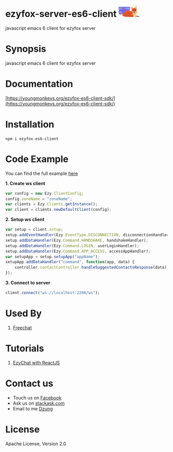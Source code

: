 # ezyfox-server-es6-client <img src="https://github.com/youngmonkeys/ezyfox-server/blob/master/logo.png" width="64" />
javascript emacs 6 client for ezyfox server

# Synopsis

javascript emacs 6 client for ezyfox server

# Documentation

[https://youngmonkeys.org/ezyfox-es6-client-sdk/](https://youngmonkeys.org/ezyfox-es6-client-sdk/)

# Installation

```
npm i ezyfox-es6-client
```

# Code Example

You can find the full example [here](https://github.com/youngmonkeys/freechat/tree/master/reactjs/src/socket)

**1. Create ws client**
```javascript
var config = new Ezy.ClientConfig;
config.zoneName = "zoneName";
var clients = Ezy.Clients.getInstance();
var client = clients.newDefaultClient(config);
```

**2. Setup ws client**

```javascript
var setup = client.setup;
setup.addEventHandler(Ezy.EventType.DISCONNECTION, disconnectionHandler);
setup.addDataHandler(Ezy.Command.HANDSHAKE, handshakeHandler);
setup.addDataHandler(Ezy.Command.LOGIN, userLoginHandler);
setup.addDataHandler(Ezy.Command.APP_ACCESS, accessAppHandler);
var setupApp = setup.setupApp("appName");
setupApp.addDataHandler("command", function(app, data) {
    controller.contactController.handleSuggestedContactsResponse(data);
});
```

**3. Connect to server**

```javascript
client.connect("ws://localhost:2208/ws");
```

# Used By

1. [Freechat]([https://youngmonkeys.org/asset/freechat/](https://github.com/youngmonkeys/freechat))

# Tutorials

1. [EzyChat with ReactJS](https://youtube.com/playlist?list=PLlZavoxtKE1IfKY7ohkLLyv6YkHMkvH6G)

# Contact us

- Touch us on [Facebook](https://www.facebook.com/youngmonkeys.org)
- Ask us on [stackask.com](https://stackask.com)
- Email to me [Dzung](mailto:itprono3@gmail.com)

# License

Apache License, Version 2.0

